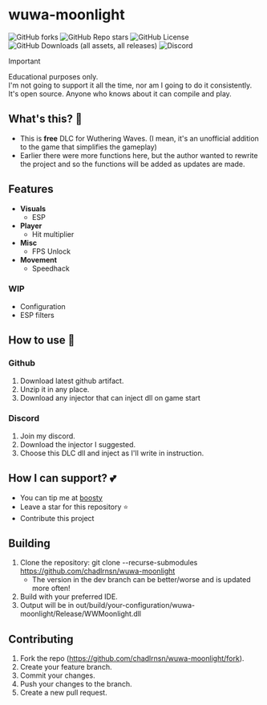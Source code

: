 # wuwa-moonlight

![GitHub forks](https://img.shields.io/github/forks/chadlrnsn/wuwa-moonlight?style=flat-square&logo=github)
![GitHub Repo stars](https://img.shields.io/github/stars/chadlrnsn/wuwa-moonlight?style=flat-square&logo=github)
![GitHub License](https://img.shields.io/github/license/chadlrnsn/wuwa-moonlight?style=flat-square)
![GitHub Downloads (all assets, all releases)](https://img.shields.io/github/downloads/chadlrnsn/wuwa-moonlight/total?style=flat-square)
![Discord](https://img.shields.io/discord/1246834050119893064?style=flat-square&logo=Discord)

> [!IMPORTANT]
> Educational purposes only. \
> I'm not going to support it all the time, nor am I going to do it consistently. It's open source. Anyone who knows about it can compile and play.


## What's this? 🤔
- This is **free** DLC for Wuthering Waves. (I mean, it's an unofficial addition to the game that simplifies the gameplay)
- Earlier there were more functions here, but the author wanted to rewrite the project and so the functions will be added as updates are made. 

## Features

- **Visuals**
    - ESP
- **Player**
    - Hit multiplier
- **Misc**
    - FPS Unlock
- **Movement**
    - Speedhack

### WIP
- Configuration
- ESP filters

## How to use 📃

### Github
1. Download latest github artifact.
2. Unzip it in any place. 
3. Download any injector that can inject dll on game start

### Discord
1. Join my discord.
2. Download the injector I suggested.
3. Choose this DLC dll and inject as I'll write in instruction. 

## How I can support? 💕
- You can tip me at [boosty](https://boosty.to/chadlrnsn)
- Leave a star for this repository ⭐
- Contribute this project 

## Building
1. Clone the repository: git clone --recurse-submodules https://github.com/chadlrnsn/wuwa-moonlight
    - The version in the dev branch can be better/worse and is updated more often!
2. Build with your preferred IDE.
3. Output will be in out/build/your-configuration/wuwa-moonlight/Release/WWMoonlight.dll

## Contributing
1. Fork the repo (https://github.com/chadlrnsn/wuwa-moonlight/fork).
2. Create your feature branch.
3. Commit your changes.
4. Push your changes to the branch.
5. Create a new pull request.
